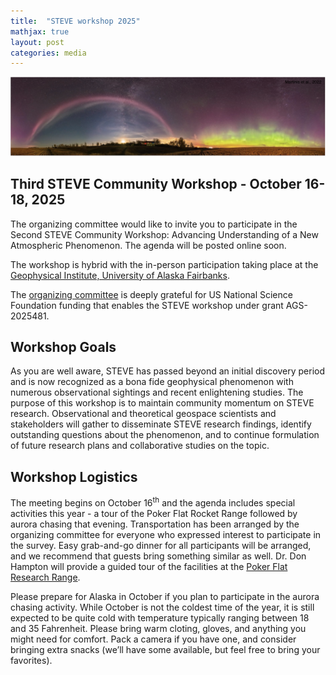 ```yaml
---
title:  "STEVE workshop 2025"
mathjax: true
layout: post
categories: media
---
```


![STEVE](/assets/Martinis-2022.png)


## Third STEVE Community Workshop - October 16-18, 2025

The organizing committee would like to invite you to participate in the Second STEVE Community Workshop: Advancing Understanding of a New Atmospheric Phenomenon. The agenda will be posted online soon.

The workshop is hybrid with the in-person participation taking place at the [Geophysical Institute, University of Alaska Fairbanks](https://www.gi.alaska.edu/).

The [organizing committee](https://steve-aurora.github.io/about/) is deeply grateful for US National Science Foundation funding that enables the STEVE workshop under grant AGS-2025481.


## Workshop Goals

As you are well aware, STEVE has passed beyond an initial discovery period and is now recognized as a bona fide geophysical phenomenon with numerous observational sightings and recent enlightening studies. The purpose of this workshop is to maintain community momentum on STEVE research.  Observational and theoretical geospace scientists and stakeholders will gather to disseminate STEVE research findings, identify outstanding questions about the phenomenon, and to continue formulation of future research plans and collaborative studies on the topic.

## Workshop Logistics

The meeting begins on October 16<sup>th</sup> and the agenda includes special activities this year - a tour of the Poker Flat Rocket Range followed by aurora chasing that evening. Transportation has been arranged by the organizing committee for everyone who expressed interest to participate in the survey. Easy grab-and-go dinner for all participants will be arranged, and we recommend that guests bring something similar as well. Dr. Don Hampton will provide a guided tour of the facilities at the [Poker Flat Research Range](https://www.pfrr.alaska.edu/).

Please prepare for Alaska in October if you plan to participate in the aurora chasing activity. While October is not the coldest time of the year, it is still expected to be quite cold with temperature typically ranging between 18 and 35 Fahrenheit. Please bring warm cloting, gloves, and anything you might need for comfort. Pack a camera if you have one, and consider bringing extra snacks (we’ll have some available, but feel free to bring your favorites).

